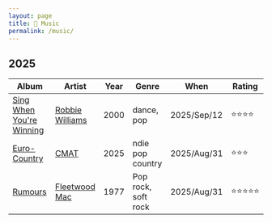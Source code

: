 ```yaml
---
layout: page
title: 🥁 Music
permalink: /music/
---
```


## 2025

| Album | Artist | Year | Genre | When | Rating |
|-----|----|----|-----|------|----|
| [Sing When You're Winning](https://en.wikipedia.org/wiki/Sing_When_You're_Winning) | [Robbie Williams](https://en.wikipedia.org/wiki/Robbie_Williams) | 2000 | dance, pop | 2025/Sep/12 | ⭐️⭐️⭐️⭐️ |
| [Euro-Country](https://en.wikipedia.org/wiki/Euro-Country) | [CMAT](https://en.wikipedia.org/wiki/CMAT_(musician)) | 2025 | ndie pop country | 2025/Aug/31 | ⭐️⭐️⭐️ |
| [Rumours](https://en.wikipedia.org/wiki/Rumours_(album)) | [Fleetwood Mac](https://en.wikipedia.org/wiki/Fleetwood_Mac) | 1977 | Pop rock, soft rock | 2025/Aug/31 | ⭐️⭐️⭐️⭐️⭐️ |
